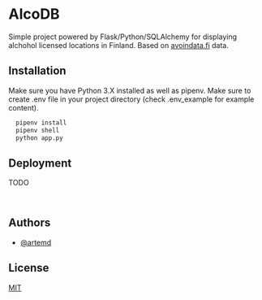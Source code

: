 # AlcoDB

Simple project powered by Flask/Python/SQLAlchemy for displaying alchohol licensed locations in Finland. Based on [avoindata.fi](https://www.avoindata.fi/data/fi/dataset/alkoholielinkeinorekisteri/resource/2ce47026-377f-4837-b26f-610626be0ac1) data.

## Installation

Make sure you have Python 3.X installed as well as pipenv. Make sure to create .env file in your project directory (check .env_example for example content).

```bash
  pipenv install
  pipenv shell
  python app.py
```
    
## Deployment

TODO

```bash
  
```

  
## Authors

- [@artemd](https://www.github.com/artemd)

  
## License

[MIT](https://choosealicense.com/licenses/mit/)

  